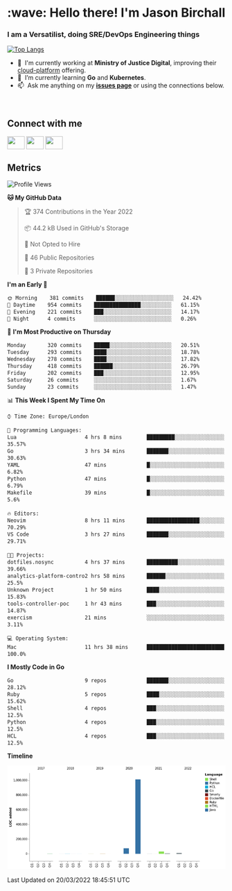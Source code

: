 <h1 align="left" id="jason-title">:wave: Hello there! I'm Jason Birchall</h1>
<h3 align="left">I am a Versatilist, doing SRE/DevOps Engineering things</h3>

[![Top Langs](https://github-readme-stats.vercel.app/api?username=jasonBirchall&show_icons=true&count_private=true&include_all_commits=true&theme=gruvbox)](https://github.com/anuraghazra/github-readme-stats)

- :office: &nbsp;I'm currently working at **Ministry of Justice Digital**, improving their [cloud-platform](https://github.com/ministryofjustice/cloud-platform) offering.
- :seedling: &nbsp;I’m currently learning **Go** and **Kubernetes**.
- :mailbox: &nbsp;Ask me anything on my **[issues page]** or using the connections below.


<br>

<h2>Connect with me</h2>
<p>
<a href="https://twitter.com/jsonBirchall" target="blank"><img align="center" src="https://cdn.jsdelivr.net/npm/simple-icons@3.0.1/icons/twitter.svg" alt="" height="30" width="40" /></a>
<a href="https://keybase.io/json0" target="blank"><img align="center" src="https://cdn.jsdelivr.net/npm/simple-icons@3.0.1/icons/keybase.svg" alt="" height="30" width="40" /></a>
<a href="https://www.reddit.com/user/kakorate" target="blank"><img align="center" src="https://cdn.jsdelivr.net/npm/simple-icons@3.0.1/icons/reddit.svg" alt="" height="30" width="40" /></a>
</p>

<h2>Metrics</h2>

<!--START_SECTION:waka-->
![Profile Views](http://img.shields.io/badge/Profile%20Views-0-blue)

**🐱 My GitHub Data** 

> 🏆 374 Contributions in the Year 2022
 > 
> 📦 44.2 kB Used in GitHub's Storage 
 > 
> 🚫 Not Opted to Hire
 > 
> 📜 46 Public Repositories 
 > 
> 🔑 3 Private Repositories  
 > 
**I'm an Early 🐤** 

```text
🌞 Morning    381 commits    ██████░░░░░░░░░░░░░░░░░░░   24.42% 
🌆 Daytime    954 commits    ███████████████░░░░░░░░░░   61.15% 
🌃 Evening    221 commits    ███░░░░░░░░░░░░░░░░░░░░░░   14.17% 
🌙 Night      4 commits      ░░░░░░░░░░░░░░░░░░░░░░░░░   0.26%

```
📅 **I'm Most Productive on Thursday** 

```text
Monday       320 commits    █████░░░░░░░░░░░░░░░░░░░░   20.51% 
Tuesday      293 commits    ████░░░░░░░░░░░░░░░░░░░░░   18.78% 
Wednesday    278 commits    ████░░░░░░░░░░░░░░░░░░░░░   17.82% 
Thursday     418 commits    ██████░░░░░░░░░░░░░░░░░░░   26.79% 
Friday       202 commits    ███░░░░░░░░░░░░░░░░░░░░░░   12.95% 
Saturday     26 commits     ░░░░░░░░░░░░░░░░░░░░░░░░░   1.67% 
Sunday       23 commits     ░░░░░░░░░░░░░░░░░░░░░░░░░   1.47%

```


📊 **This Week I Spent My Time On** 

```text
⌚︎ Time Zone: Europe/London

💬 Programming Languages: 
Lua                      4 hrs 8 mins        █████████░░░░░░░░░░░░░░░░   35.57% 
Go                       3 hrs 34 mins       ███████░░░░░░░░░░░░░░░░░░   30.63% 
YAML                     47 mins             █░░░░░░░░░░░░░░░░░░░░░░░░   6.82% 
Python                   47 mins             █░░░░░░░░░░░░░░░░░░░░░░░░   6.79% 
Makefile                 39 mins             █░░░░░░░░░░░░░░░░░░░░░░░░   5.6%

🔥 Editors: 
Neovim                   8 hrs 11 mins       █████████████████░░░░░░░░   70.29% 
VS Code                  3 hrs 27 mins       ███████░░░░░░░░░░░░░░░░░░   29.71%

🐱‍💻 Projects: 
dotfiles.nosync          4 hrs 37 mins       ██████████░░░░░░░░░░░░░░░   39.66% 
analytics-platform-contro2 hrs 58 mins       ██████░░░░░░░░░░░░░░░░░░░   25.5% 
Unknown Project          1 hr 50 mins        ████░░░░░░░░░░░░░░░░░░░░░   15.83% 
tools-controller-poc     1 hr 43 mins        ███░░░░░░░░░░░░░░░░░░░░░░   14.87% 
exercism                 21 mins             ░░░░░░░░░░░░░░░░░░░░░░░░░   3.11%

💻 Operating System: 
Mac                      11 hrs 38 mins      █████████████████████████   100.0%

```

**I Mostly Code in Go** 

```text
Go                       9 repos             ███████░░░░░░░░░░░░░░░░░░   28.12% 
Ruby                     5 repos             ████░░░░░░░░░░░░░░░░░░░░░   15.62% 
Shell                    4 repos             ███░░░░░░░░░░░░░░░░░░░░░░   12.5% 
Python                   4 repos             ███░░░░░░░░░░░░░░░░░░░░░░   12.5% 
HCL                      4 repos             ███░░░░░░░░░░░░░░░░░░░░░░   12.5%

```


**Timeline**

![Chart not found](https://raw.githubusercontent.com/jasonBirchall/jasonBirchall/main/charts/bar_graph.png) 


 Last Updated on 20/03/2022 18:45:51 UTC
<!--END_SECTION:waka-->

<!-- links -->

[issues page]: https://github.com/jasonBirchall/jasonBirchall/issues "jasonBirchall/issues"
